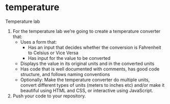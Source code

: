 # temperature
 Temperature lab

1. For the temperature lab we’re going to create a temperature converter that:
    * Uses a form that:
        * Has an input that decides whether the conversion is Fahrenheit to Celsius or Vice Versa
        * Has input for the value to be converted
    * Displays the value in its original units and in the converted units
    * Has code that is well documented with comments, has good code structure, and follows naming conventions
    * Optionally: Make the temperature converter do multiple units, convert different types of units (meters to inches etc) and/or make it beautiful using HTML and CSS, or interactive using JavaScript.
2. Push your code to your repository.






